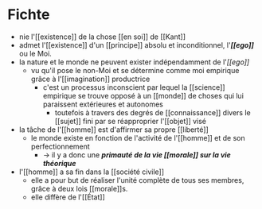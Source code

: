 # Fichte

- nie l'[[existence]] de la chose [[en soi]] de [[Kant]]
- admet l'[[existence]] d'un [[principe]] absolu et inconditionnel, l'***[[ego]]*** ou le Moi.
- la nature et le monde ne peuvent exister indépendamment de l'*[[ego]]*
  - vu qu'il pose le non-Moi et se détermine comme moi empirique grâce à l'[[imagination]] productrice
    - c'est un processus inconscient par lequel la [[science]] empirique se trouve opposé à un [[monde]] de choses qui lui paraissent extérieures et autonomes
      - toutefois à travers des degrés de [[connaissance]] divers le [[sujet]] fini par se réapproprier l'[[objet]] visé
- la tâche de l'[[homme]] est d'affirmer sa propre [[liberté]]
  - le monde existe en fonction de l'activité de l'[[homme]] et de son perfectionnement
    - → il y a donc une ***primauté de la vie [[morale]] sur la vie théorique***
- l'[[homme]] a sa fin dans la [[société civile]]
  - elle a pour but de réaliser l'unité complète de tous ses membres, grâce à deux lois [[morale]]s.
  - elle diffère de l'[[État]]
